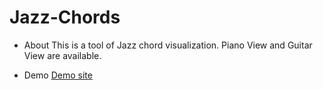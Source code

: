 Jazz-Chords
===========

* About
This is a tool of Jazz chord visualization.
Piano View and Guitar View are available.

* Demo
[Demo site](http://takayoshi-aoyagi.github.io/Jazz-Chords/)

